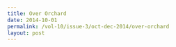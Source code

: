 ```yaml
---
title: Over Orchard
date: 2014-10-01
permalink: /vol-10/issue-3/oct-dec-2014/over-orchard
layout: post
---
```

